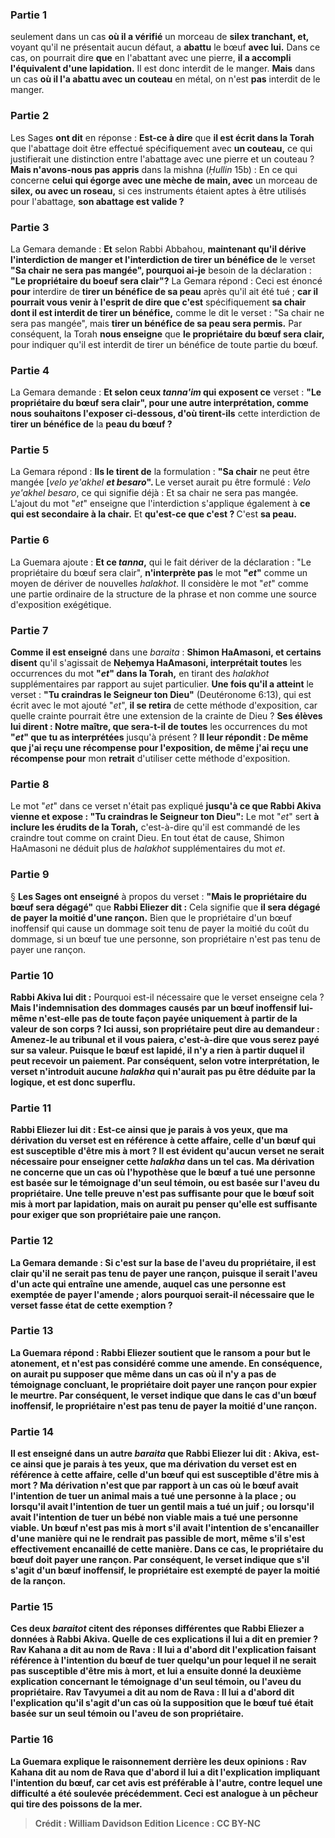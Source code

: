 
### Partie 1
seulement dans un cas <b>où il a vérifié</b> un morceau de <b>silex tranchant, et,</b> voyant qu'il ne présentait aucun défaut, a <b>abattu</b> le bœuf <b>avec lui.</b> Dans ce cas, on pourrait dire <b>que</b> en l'abattant avec une pierre, <b>il a accompli l'équivalent d'une lapidation.</b> Il est donc interdit de le manger. <b>Mais</b> dans un cas <b>où il l'a abattu avec un couteau</b> en métal, on n'est <b>pas</b> interdit de le manger.

### Partie 2
Les Sages <b>ont dit</b> en réponse : <b>Est-ce à dire</b> que <b>il est écrit dans la Torah</b> que l'abattage doit être effectué spécifiquement avec <b>un couteau,</b> ce qui justifierait une distinction entre l'abattage avec une pierre et un couteau ? <b>Mais n'avons-nous pas appris</b> dans la mishna (<i>Ḥullin</i> 15b) : En ce qui concerne <b>celui qui égorge avec une mèche de main, avec</b> un morceau de <b>silex, ou avec un roseau,</b> si ces instruments étaient aptes à être utilisés pour l'abattage, <b>son abattage est valide ?</b>

### Partie 3
La Gemara demande : <b>Et</b> selon Rabbi Abbahou, <b>maintenant qu'il dérive l'interdiction de manger et l'interdiction de tirer un bénéfice de</b> le verset <b>"Sa chair ne sera pas mangée", pourquoi ai-je</b> besoin de la déclaration : <b>"Le propriétaire du boeuf sera clair"?</b> La Gemara répond : Ceci est énoncé <b>pour</b> interdire de <b>tirer un bénéfice de sa peau</b> après qu'il ait été tué ; <b>car il pourrait vous venir à l'esprit de dire que c'est</b> spécifiquement <b>sa chair dont il est interdit de tirer un bénéfice,</b> comme le dit le verset : "Sa chair ne sera pas mangée", mais <b>tirer un bénéfice de sa peau sera permis.</b> Par conséquent, la Torah <b>nous enseigne</b> que <b>le propriétaire du bœuf sera clair,</b> pour indiquer qu'il est interdit de tirer un bénéfice de toute partie du bœuf.

### Partie 4
La Gemara demande : <b>Et selon ceux <i>tanna'im</i> qui exposent ce</b> verset : <b>"Le propriétaire du bœuf sera clair", pour une autre interprétation, comme nous souhaitons l'exposer ci-dessous, d'où tirent-ils</b> cette interdiction de <b>tirer un bénéfice de</b> la <b>peau du bœuf ?</b>

### Partie 5
La Gemara répond : <b>Ils le tirent de</b> la formulation : <b>"Sa chair</b> ne peut être mangée [<i>velo ye'akhel <b>et besaro</b></i><b>". </b> Le verset aurait pu être formulé : <i>Velo ye'akhel besaro</i>, ce qui signifie déjà : Et sa chair ne sera pas mangée. L'ajout du mot "<i>et</i>" enseigne que l'interdiction s'applique également à <b>ce qui est secondaire à la chair.</b> Et <b>qu'est-ce que c'est ? </b> C'est <b>sa peau.</b>

### Partie 6
La Guemara ajoute : <b>Et ce <i>tanna</i>,</b> qui le fait dériver de la déclaration : "Le propriétaire du bœuf sera clair", <b>n'interprète pas</b> le mot <b>"<i>et</i>"</b> comme un moyen de dériver de nouvelles <i>halakhot</i>. Il considère le mot "<i>et</i>" comme une partie ordinaire de la structure de la phrase et non comme une source d'exposition exégétique.

### Partie 7
<b>Comme il est enseigné</b> dans une <i>baraita</i> : <b>Shimon HaAmasoni, et certains disent</b> qu'il s'agissait de <b>Neḥemya HaAmasoni, interprétait toutes</b> les occurrences du mot <b>"<i>et</i>" dans la Torah,</b> en tirant des <i>halakhot</i> supplémentaires par rapport au sujet particulier. <b>Une fois qu'il a atteint</b> le verset : <b>"Tu craindras le Seigneur ton Dieu"</b> (Deutéronome 6:13), qui est écrit avec le mot ajouté "<i>et</i>", <b>il se retira</b> de cette méthode d'exposition, car quelle crainte pourrait être une extension de la crainte de Dieu ? <b>Ses élèves lui dirent : Notre maître, que sera-t-il de toutes</b> les occurrences du mot <b>"<i>et</i>" que tu as interprétées</b> jusqu'à présent ? <b>Il leur répondit : De même que j'ai reçu une récompense pour l'exposition, de même j'ai reçu une récompense pour</b> mon <b>retrait</b> d'utiliser cette méthode d'exposition.

### Partie 8
Le mot "<i>et</i>" dans ce verset n'était pas expliqué <b>jusqu'à ce que Rabbi Akiva vienne et expose : "Tu craindras le Seigneur ton Dieu":</b> Le mot "<i>et</i>" sert <b>à inclure les érudits de la Torah,</b> c'est-à-dire qu'il est commandé de les craindre tout comme on craint Dieu. En tout état de cause, Shimon HaAmasoni ne déduit plus de <i>halakhot</i> supplémentaires du mot <i>et</i>.

### Partie 9
§ <b>Les Sages ont enseigné</b> à propos du verset : <b>"Mais le propriétaire du bœuf sera dégagé"</b> que <b>Rabbi Eliezer dit :</b> Cela signifie que <b>il sera dégagé de payer la moitié d'une rançon.</b> Bien que le propriétaire d'un bœuf inoffensif qui cause un dommage soit tenu de payer la moitié du coût du dommage, si un bœuf tue une personne, son propriétaire n'est pas tenu de payer une rançon.

### Partie 10
<b>Rabbi Akiva lui dit :</b> Pourquoi est-il nécessaire que le verset enseigne cela ? <b>Mais l'indemnisation des dommages causés par un bœuf inoffensif <b>lui-même</b> n'est-elle pas de toute façon <b>payée uniquement à partir</b> de la valeur de <b>son corps ?</b> Ici aussi, son propriétaire peut dire au demandeur : <b>Amenez-le au tribunal et il vous paiera,</b> c'est-à-dire que vous serez payé sur sa valeur. Puisque le bœuf est lapidé, il n'y a rien à partir duquel il peut recevoir un paiement. Par conséquent, selon votre interprétation, le verset n'introduit aucune <i>halakha</i> qui n'aurait pas pu être déduite par la logique, et est donc superflu.

### Partie 11
<b>Rabbi Eliezer lui dit : Est-ce ainsi que je</b> parais <b>à vos yeux, que ma dérivation</b> du verset est <b>en</b> référence à <b>cette</b> affaire, celle d'un bœuf <b>qui est susceptible</b> d'être mis à <b>mort ?</b> Il est évident qu'aucun verset ne serait nécessaire pour enseigner cette <i>halakha</i> dans un tel cas. <b>Ma dérivation ne concerne que</b> un cas <b>où</b> l'hypothèse que le bœuf a <b>tué une personne</b> est <b>basée sur</b> le témoignage d'<b>un seul témoin, ou</b> est <b>basée sur</b> l'aveu du <b>propriétaire.</b> Une telle preuve n'est pas suffisante pour que le bœuf soit mis à mort par lapidation, mais on aurait pu penser qu'elle est suffisante pour exiger que son propriétaire paie une rançon.

### Partie 12
La Gemara demande : Si c'est <b>sur la base</b> de l'aveu du <b>propriétaire,</b> il est clair qu'il ne serait pas tenu de payer une rançon, puisque <b>il</b> serait <b>l'aveu</b> d'un acte qui entraîne <b>une amende,</b> auquel cas une personne est exemptée de payer l'amende ; alors pourquoi serait-il nécessaire que le verset fasse état de cette exemption ?

### Partie 13
La Guemara répond : Rabbi Eliezer <b>soutient</b> que le <b>ransom</b> a pour but le <b>atonement,</b> et n'est pas considéré comme une amende. En conséquence, on aurait pu supposer que même dans un cas où il n'y a pas de témoignage concluant, le propriétaire doit payer une rançon pour expier le meurtre. Par conséquent, le verset indique que dans le cas d'un bœuf inoffensif, le propriétaire n'est pas tenu de payer la moitié d'une rançon.

### Partie 14
<b>Il est enseigné</b> dans <b>un autre</b> <i>baraita</i> que <b>Rabbi Eliezer lui dit : Akiva, est-ce ainsi que je</b> parais <b>à tes yeux, que ma dérivation</b> du verset est <b>en</b> référence à <b>cette</b> affaire, celle d'un bœuf <b>qui est susceptible</b> d'être mis à <b>mort ? Ma dérivation n'est que</b> par rapport à un cas <b>où</b> le bœuf <b>avait l'intention de tuer un animal mais a tué une personne</b> à la place ; ou lorsqu'il avait l'intention <b>de</b> tuer <b>un gentil mais a tué un juif ;</b> ou lorsqu'il avait l'intention <b>de</b> tuer <b>un bébé non viable mais a tué une personne viable. </b> Un bœuf n'est pas mis à mort s'il avait l'intention de s'encanailler d'une manière qui ne le rendrait pas passible de mort, même s'il s'est effectivement encanaillé de cette manière. Dans ce cas, le propriétaire du bœuf doit payer une rançon. Par conséquent, le verset indique que s'il s'agit d'un bœuf inoffensif, le propriétaire est exempté de payer la moitié de la rançon.

### Partie 15
Ces deux <i>baraitot</i> citent des réponses différentes que Rabbi Eliezer a données à Rabbi Akiva. <b>Quelle</b> de ces explications <b>il lui a dit en premier ? Rav Kahana a dit au nom de Rava : Il lui a d'abord dit</b> l'explication faisant référence à l'<b>intention</b> du bœuf de tuer quelqu'un pour lequel il ne serait pas susceptible d'être mis à mort, et lui a ensuite donné la deuxième explication concernant le témoignage d'un seul témoin, ou l'aveu du propriétaire. <b>Rav Tavyumei a dit au nom de Rava : Il lui a d'abord dit</b> l'explication qu'il s'agit d'un cas où la supposition que le bœuf <b>tué</b> était basée sur un seul témoin ou l'aveu de son propriétaire.

### Partie 16
La Guemara explique le raisonnement derrière les deux opinions : <b>Rav Kahana dit au nom de Rava</b> que <b>d'abord il lui a dit</b> l'explication impliquant l'<b>intention du bœuf,</b> car cet avis est préférable à l'autre, contre lequel une difficulté a été soulevée précédemment. Ceci est <b>analogue à un pêcheur qui tire des poissons de la mer.</b>

>Crédit : William Davidson Edition
>Licence : CC BY-NC